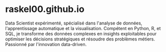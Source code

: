 # raskel00.github.io
Data Scientist expérimenté, spécialisé dans l'analyse de données, l'apprentissage automatique et la visualisation. Compétent en Python, R, et SQL, je transforme des données complexes en insights exploitables pour optimiser les décisions stratégiques et résoudre des problèmes métiers. Passionné par l'innovation data-driven.
